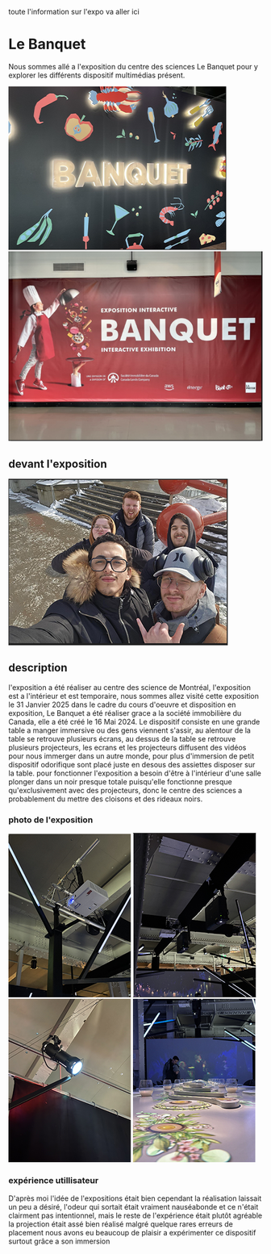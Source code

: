 toute l'information sur l'expo va aller ici


# Le Banquet

Nous sommes allé a l'exposition du centre des sciences Le Banquet pour y explorer les différents dispositif multimédias présent.

![photo](media/nom_banquet_petit.png)![photo](media/image_pub_banquet_petit.png)

## devant l'exposition

![photo](media/devant_expo_petit.png)

## description

l'exposition a été réaliser au centre des science de Montréal, l'exposition est a l'intérieur et est temporaire, nous sommes allez visité cette exposition le 31 Janvier 2025 dans le cadre du cours d'oeuvre et disposition en exposition, Le Banquet a été réaliser grace a la société immobilière du Canada, elle a été créé le 16 Mai 2024. Le dispositif consiste en une grande table a manger immersive ou des gens viennent s'assir, au alentour de la table se retrouve plusieurs écrans, au dessus de la table se retrouve plusieurs projecteurs, les ecrans et les projecteurs diffusent des vidéos pour nous immerger dans un autre monde, pour plus d'immersion de petit dispositif odorifique sont placé juste en desous des assiettes disposer sur la table. pour fonctionner l'exposition a besoin d'être à l'intérieur d'une salle plonger dans un noir presque totale puisqu'elle fonctionne presque qu'exclusivement avec des projecteurs, donc le centre des sciences a probablement du mettre des cloisons et des rideaux noirs.

### photo de l'exposition

![photo](media/projecteur_blanc_petit.png) ![photo](media/projecteur_noir_petit.png) ![photo](media/spotlight_petit.png) ![photo](media/table_vue_long_petit.png)


### expérience utillisateur 

D'après moi l'idée de l'expositions était bien cependant la réalisation laissait un peu a désiré, l'odeur qui sortait était vraiment nauséabonde et ce n'était clairment pas intentionnel, mais le reste de l'expérience était plutôt agréable la projection était assé bien réalisé malgré quelque rares erreurs de placement nous avons eu beaucoup de plaisir a expérimenter ce dispositif surtout grâce a son immersion 
